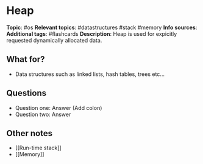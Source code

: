 
# Heap

**Topic**: #os
**Relevant topics**:  #datastructures #stack #memory 
**Info sources**: 
**Additional tags**: #flashcards
**Description**: Heap is used for expicitly requested dynamically allocated data.



## What for?

- Data structures such as linked lists, hash tables, trees etc...


## Questions

- Question one: Answer (Add colon)
- Question two: Answer


## Other notes

- [[Run-time stack]]
- [[Memory]]

